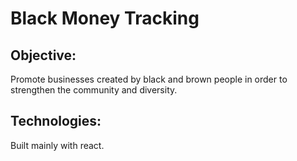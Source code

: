 # Black Money Tracking

## Objective:

Promote businesses created by black and brown people in order to strengthen the community and diversity.

## Technologies:

Built mainly with react.

